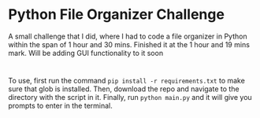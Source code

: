 # Python File Organizer Challenge
A small challenge that I did, where I had to code a file organizer in Python within the span of 1 hour and 30 mins. Finished it at the 1 hour and 19 mins mark. Will be adding GUI functionality to it soon
#
To use, first run the command ```pip install -r requirements.txt``` to make sure that glob is installed. Then, download the repo and navigate to the directory with the script in it. Finally, run ```python main.py``` and it will give you prompts to enter in the terminal.
